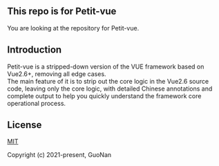 
## This repo is for Petit-vue
You are looking at the repository for Petit-vue. 

## Introduction

Petit-vue is a stripped-down version of the VUE framework based on Vue2.6+, removing all edge cases.</br>
The main feature of it is to strip out the core logic in the Vue2.6 source code, leaving only the core logic, with detailed Chinese annotations and complete output to help you quickly understand the framework core operational process.

## License

[MIT](https://opensource.org/licenses/MIT)

Copyright (c) 2021-present, GuoNan
